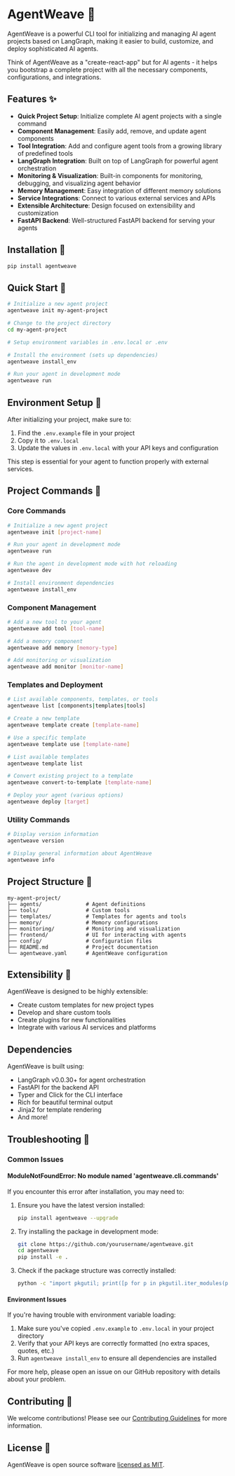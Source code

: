 # AgentWeave 🧵

AgentWeave is a powerful CLI tool for initializing and managing AI agent projects based on LangGraph, making it easier to build, customize, and deploy sophisticated AI agents.

Think of AgentWeave as a "create-react-app" but for AI agents - it helps you bootstrap a complete project with all the necessary components, configurations, and integrations.

## Features ✨

- **Quick Project Setup**: Initialize complete AI agent projects with a single command
- **Component Management**: Easily add, remove, and update agent components
- **Tool Integration**: Add and configure agent tools from a growing library of predefined tools
- **LangGraph Integration**: Built on top of LangGraph for powerful agent orchestration
- **Monitoring & Visualization**: Built-in components for monitoring, debugging, and visualizing agent behavior
- **Memory Management**: Easy integration of different memory solutions
- **Service Integrations**: Connect to various external services and APIs
- **Extensible Architecture**: Design focused on extensibility and customization
- **FastAPI Backend**: Well-structured FastAPI backend for serving your agents

## Installation 🚀

```bash
pip install agentweave
```

## Quick Start 🏁

```bash
# Initialize a new agent project
agentweave init my-agent-project

# Change to the project directory
cd my-agent-project

# Setup environment variables in .env.local or .env

# Install the environment (sets up dependencies)
agentweave install_env

# Run your agent in development mode
agentweave run
```

## Environment Setup 🔐

After initializing your project, make sure to:

1. Find the `.env.example` file in your project
2. Copy it to `.env.local`
3. Update the values in `.env.local` with your API keys and configuration

This step is essential for your agent to function properly with external services.

## Project Commands 📝

### Core Commands

```bash
# Initialize a new agent project
agentweave init [project-name]

# Run your agent in development mode
agentweave run

# Run the agent in development mode with hot reloading
agentweave dev

# Install environment dependencies
agentweave install_env
```

### Component Management

```bash
# Add a new tool to your agent
agentweave add tool [tool-name]

# Add a memory component
agentweave add memory [memory-type]

# Add monitoring or visualization
agentweave add monitor [monitor-name]
```

### Templates and Deployment

```bash
# List available components, templates, or tools
agentweave list [components|templates|tools]

# Create a new template
agentweave template create [template-name]

# Use a specific template
agentweave template use [template-name]

# List available templates
agentweave template list

# Convert existing project to a template
agentweave convert-to-template [template-name]

# Deploy your agent (various options)
agentweave deploy [target]
```

### Utility Commands

```bash
# Display version information
agentweave version

# Display general information about AgentWeave
agentweave info
```

## Project Structure 📂

```
my-agent-project/
├── agents/              # Agent definitions
├── tools/               # Custom tools
├── templates/           # Templates for agents and tools
├── memory/              # Memory configurations
├── monitoring/          # Monitoring and visualization
├── frontend/            # UI for interacting with agents
├── config/              # Configuration files
├── README.md            # Project documentation
└── agentweave.yaml      # AgentWeave configuration
```

## Extensibility 🔌

AgentWeave is designed to be highly extensible:

- Create custom templates for new project types
- Develop and share custom tools
- Create plugins for new functionalities
- Integrate with various AI services and platforms

## Dependencies

AgentWeave is built using:

- LangGraph v0.0.30+ for agent orchestration
- FastAPI for the backend API
- Typer and Click for the CLI interface
- Rich for beautiful terminal output
- Jinja2 for template rendering
- And more!

## Troubleshooting 🔧

### Common Issues

#### ModuleNotFoundError: No module named 'agentweave.cli.commands'

If you encounter this error after installation, you may need to:

1. Ensure you have the latest version installed:
   ```bash
   pip install agentweave --upgrade
   ```

2. Try installing the package in development mode:
   ```bash
   git clone https://github.com/yourusername/agentweave.git
   cd agentweave
   pip install -e .
   ```

3. Check if the package structure was correctly installed:
   ```bash
   python -c "import pkgutil; print([p for p in pkgutil.iter_modules(path=['agentweave'])])"
   ```

#### Environment Issues

If you're having trouble with environment variable loading:

1. Make sure you've copied `.env.example` to `.env.local` in your project directory
2. Verify that your API keys are correctly formatted (no extra spaces, quotes, etc.)
3. Run `agentweave install_env` to ensure all dependencies are installed

For more help, please open an issue on our GitHub repository with details about your problem.

## Contributing 🤝

We welcome contributions! Please see our [Contributing Guidelines](CONTRIBUTING.md) for more information.

## License 📄

AgentWeave is open source software [licensed as MIT](LICENSE).
